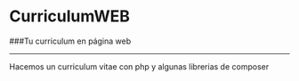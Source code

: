 # CurriculumWEB
###Tu curriculum en página web

----------------------------------------
Hacemos un curriculum vitae con php y algunas librerias de composer
